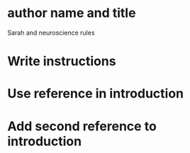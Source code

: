 # author name and title 
Sarah and neuroscience rules
# Write instructions 
# Use reference in introduction
# Add second reference to introduction
